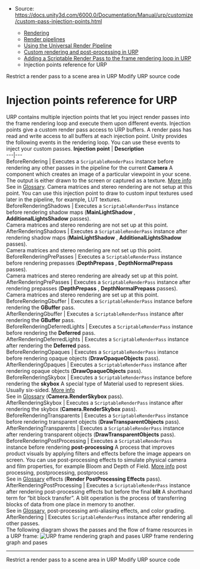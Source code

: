 * Source: https://docs.unity3d.com/6000.0/Documentation/Manual/urp/customize/custom-pass-injection-points.html

  * [Rendering](https://docs.unity3d.com/6000.0/Documentation/Manual/rendering-and-post-processing.html)
  * [Render pipelines](https://docs.unity3d.com/6000.0/Documentation/Manual/render-pipelines.html)
  * [Using the Universal Render Pipeline](https://docs.unity3d.com/6000.0/Documentation/Manual/universal-render-pipeline.html)
  * [Custom rendering and post-processing in URP](https://docs.unity3d.com/6000.0/Documentation/Manual/urp/customizing-urp.html)
  * [Adding a Scriptable Render Pass to the frame rendering loop in URP](https://docs.unity3d.com/6000.0/Documentation/Manual/urp/inject-a-render-pass.html)
  * Injection points reference for URP


[](https://docs.unity3d.com/6000.0/Documentation/Manual/urp/customize/restrict-render-pass-scene-area.html)
Restrict a render pass to a scene area in URP
[](https://docs.unity3d.com/6000.0/Documentation/Manual/urp/customize/modify-urp-source-code.html)
Modify URP source code
# Injection points reference for URP
URP contains multiple injection points that let you inject render passes into the frame rendering loop and execute them upon different events.
Injection points give a custom render pass access to URP buffers. A render pass has read and write access to all buffers at each injection point.
Unity provides the following events in the rendering loop. You can use these events to inject your custom passes.
**Injection point** | **Description**  
---|---  
BeforeRendering | Executes a `ScriptableRenderPass` instance before rendering any other passes in the pipeline for the current **Camera** A component which creates an image of a particular viewpoint in your scene. The output is either drawn to the screen or captured as a texture. [More info](https://docs.unity3d.com/6000.0/Documentation/Manual/CamerasOverview.html)  
See in [Glossary](https://docs.unity3d.com/6000.0/Documentation/Manual/Glossary.html#Camera). Camera matrices and stereo rendering are not setup at this point. You can use this injection point to draw to custom input textures used later in the pipeline, for example, LUT textures.  
BeforeRenderingShadows | Executes a `ScriptableRenderPass` instance before rendering shadow maps (**MainLightShadow** , **AdditionalLightsShadow** passes).  
Camera matrices and stereo rendering are not set up at this point.  
AfterRenderingShadows | Executes a `ScriptableRenderPass` instance after rendering shadow maps (**MainLightShadow** , **AdditionalLightsShadow** passes).  
Camera matrices and stereo rendering are not set up this point.  
BeforeRenderingPrePasses | Executes a `ScriptableRenderPass` instance before rendering prepasses (**DepthPrepass** , **DepthNormalPrepass** passes).  
Camera matrices and stereo rendering are already set up at this point.  
AfterRenderingPrePasses | Executes a `ScriptableRenderPass` instance after rendering prepasses (**DepthPrepass** , **DepthNormalPrepass** passes).  
Camera matrices and stereo rendering are set up at this point.  
BeforeRenderingGbuffer | Executes a `ScriptableRenderPass` instance before rendering the **GBuffer** pass.  
AfterRenderingGbuffer | Executes a `ScriptableRenderPass` instance after rendering the **GBuffer** pass.  
BeforeRenderingDeferredLights | Executes a `ScriptableRenderPass` instance before rendering the **Deferred** pass.  
AfterRenderingDeferredLights | Executes a `ScriptableRenderPass` instance after rendering the **Deferred** pass.  
BeforeRenderingOpaques | Executes a `ScriptableRenderPass` instance before rendering opaque objects (**DrawOpaqueObjects** pass).  
AfterRenderingOpaques | Executes a `ScriptableRenderPass` instance after rendering opaque objects (**DrawOpaqueObjects** pass).  
BeforeRenderingSkybox | Executes a `ScriptableRenderPass` instance before rendering the **skybox** A special type of Material used to represent skies. Usually six-sided. [More info](https://docs.unity3d.com/6000.0/Documentation/Manual/sky-landing.html)  
See in [Glossary](https://docs.unity3d.com/6000.0/Documentation/Manual/Glossary.html#Skybox) (**Camera.RenderSkybox** pass).  
AfterRenderingSkybox | Executes a `ScriptableRenderPass` instance after rendering the skybox (**Camera.RenderSkybox** pass).  
BeforeRenderingTransparents | Executes a `ScriptableRenderPass` instance before rendering transparent objects (**DrawTransparentObjects** pass).  
AfterRenderingTransparents | Executes a `ScriptableRenderPass` instance after rendering transparent objects (**DrawTransparentObjects** pass).  
BeforeRenderingPostProcessing | Executes a `ScriptableRenderPass` instance before rendering **post-processing** A process that improves product visuals by applying filters and effects before the image appears on screen. You can use post-processing effects to simulate physical camera and film properties, for example Bloom and Depth of Field. [More info](https://docs.unity3d.com/6000.0/Documentation/Manual/PostProcessingOverview.html) post processing, postprocessing, postprocess  
See in [Glossary](https://docs.unity3d.com/6000.0/Documentation/Manual/Glossary.html#post-processing) effects (**Render PostProcessing Effects** pass).  
AfterRenderingPostProcessing | Executes a `ScriptableRenderPass` instance after rendering post-processing effects but before the final **blit** A shorthand term for “bit block transfer”. A blit operation is the process of transferring blocks of data from one place in memory to another.  
See in [Glossary](https://docs.unity3d.com/6000.0/Documentation/Manual/Glossary.html#blit), post-processing anti-aliasing effects, and color grading.  
AfterRendering | Executes `ScriptableRenderPass` instance after rendering all other passes.  
The following diagram shows the passes and the flow of frame resources in a URP frame:
![URP frame rendering graph and pases](https://docs.unity3d.com/6000.0/Documentation/uploads/urp/customizing-urp/urp-frame-graph-passes.png) URP frame rendering graph and pases
* * *
[](https://docs.unity3d.com/6000.0/Documentation/Manual/urp/customize/restrict-render-pass-scene-area.html)
Restrict a render pass to a scene area in URP
[](https://docs.unity3d.com/6000.0/Documentation/Manual/urp/customize/modify-urp-source-code.html)
Modify URP source code
